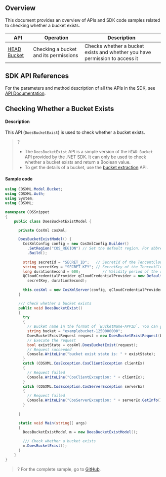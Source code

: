 ## Overview

This document provides an overview of APIs and SDK code samples related to checking whether a bucket exists.


| API | Operation |  Description |
| ------------------------------------------------------------ | ------------------ | ---------------------------------- |
| [HEAD Bucket](https://intl.cloud.tencent.com/document/product/436/7735) | Checking a bucket and its permissions | Checks whether a bucket exists and whether you have permission to access it |

## SDK API References

For the parameters and method description of all the APIs in the SDK, see [API Documentation](https://cos-dotnet-sdk-doc-1253960454.file.myqcloud.com/).

## Checking Whether a Bucket Exists

#### Description

This API (`DoesBucketExist`) is used to check whether a bucket exists.

>?
> - The `DoesBucketExist` API is a simple version of the `HEAD Bucket` API provided by the .NET SDK. It can only be used to check whether a bucket exists and return a Boolean value.
> - To get the details of a bucket, use the [bucket extraction](https://intl.cloud.tencent.com/document/product/436/43270) API.

#### Sample code

[//]: # (.cssg-snippet-head-bucket)
```cs
using COSXML.Model.Bucket;
using COSXML.Auth;
using System;
using COSXML;

namespace COSSnippet
{
    public class DoesBucketExistModel {

      private CosXml cosXml;

      DoesBucketExistModel() {
        CosXmlConfig config = new CosXmlConfig.Builder()
          .SetRegion("COS_REGION") // Set the default region. For abbreviations of COS regions, visit https://cloud.tencent.com/document/product/436/6224. 
          .Build();
        
        string secretId = "SECRET_ID";   // SecretId of the TencentCloud API. For more information about how to obtain the API key, see https://console.cloud.tencent.com/cam/capi.
        string secretKey = "SECRET_KEY"; // SecretKey of the TencentCloud API. For more information about how to obtain the API key, see https://console.cloud.tencent.com/cam/capi.
        long durationSecond = 600;          // Validity period of the request signature in seconds
        QCloudCredentialProvider qCloudCredentialProvider = new DefaultQCloudCredentialProvider(secretId, 
          secretKey, durationSecond);
        
        this.cosXml = new CosXmlServer(config, qCloudCredentialProvider);
      }

      /// Check whether a bucket exists
      public void DoesBucketExist()
      {
        try
        {
          // Bucket name in the format of `BucketName-APPID`. You can get APPID by referring to https://console.cloud.tencent.com/developer.
          string bucket = "examplebucket-1250000000";
          DoesBucketExistRequest request = new DoesBucketExistRequest(bucket);
          // Execute the request
          bool existState = cosXml.DoesBucketExist(request);
          // Request succeeded
          Console.WriteLine("bucket exist state is: " + existState);
        }
        catch (COSXML.CosException.CosClientException clientEx)
        {
          // Request failed
          Console.WriteLine("CosClientException: " + clientEx);
        }
        catch (COSXML.CosException.CosServerException serverEx)
        {
          // Request failed
          Console.WriteLine("CosServerException: " + serverEx.GetInfo());
        }
        
      }

      static void Main(string[] args)
      {
        DoesBucketExistModel m = new DoesBucketExistModel();

        /// Check whether a bucket exists
        m.DoesBucketExist();
      }
    }
}
```

>? For the complete sample, go to [GitHub](https://github.com/tencentyun/cos-snippets/tree/master/dotnet/dist/HeadBucket.cs).
>
